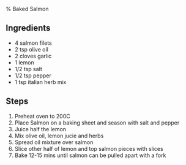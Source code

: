 % Baked Salmon

## Ingredients

* 4 salmon filets
* 2 tsp olive oil
* 2 cloves garlic
* 1 lemon
* 1/2 tsp salt
* 1/2 tsp pepper
* 1 tsp italian herb mix 

## Steps

1. Preheat oven to 200C  
2. Place Salmon on a baking sheet and season with salt and pepper
3. Juice half the lemon
4. Mix olive oil, lemon jucie and herbs
5. Spread oil mixture over salmon
6. Slice other half of lemon and top salmon pieces with slices
7. Bake 12-15 mins until salmon can be pulled apart with a fork

